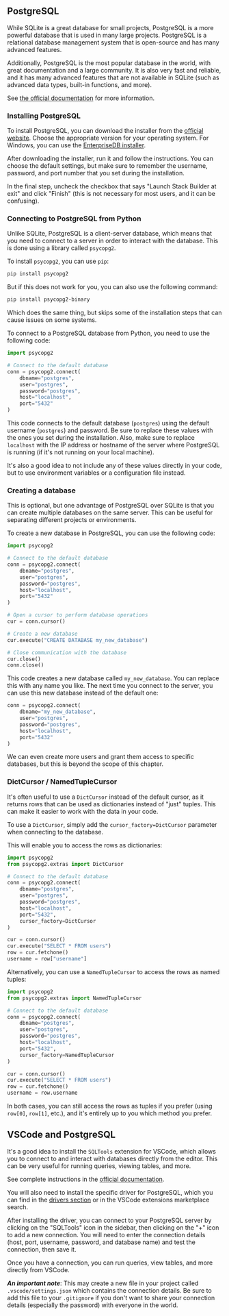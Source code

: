 ## PostgreSQL

While SQLite is a great database for small projects, PostgreSQL is a more powerful database that is used in many large projects. PostgreSQL is a relational database management system that is open-source and has many advanced features.

Additionally, PostgreSQL is the most popular database in the world, with great documentation and a large community. It is also very fast and reliable, and it has many advanced features that are not available in SQLite (such as advanced data types, built-in functions, and more).

See [the official documentation](https://www.postgresql.org/docs/current/index.html) for more information.

### Installing PostgreSQL

To install PostgreSQL, you can download the installer from the [official website](https://www.postgresql.org/download/). Choose the appropriate version for your operating system. For Windows, you can use the [EnterpriseDB installer](https://www.enterprisedb.com/downloads/postgres-postgresql-downloads).

After downloading the installer, run it and follow the instructions. You can choose the default settings, but make sure to remember the username, password, and port number that you set during the installation.

In the final step, uncheck the checkbox that says "Launch Stack Builder at exit" and click "Finish" (this is not necessary for most users, and it can be confusing).

### Connecting to PostgreSQL from Python

Unlike SQLite, PostgreSQL is a client-server database, which means that you need to connect to a server in order to interact with the database. This is done using a library called `psycopg2`.

To install `psycopg2`, you can use `pip`:

```bash
pip install psycopg2
```

But if this does not work for you, you can also use the following command:

```bash
pip install psycopg2-binary
```

Which does the same thing, but skips some of the installation steps that can cause issues on some systems.

To connect to a PostgreSQL database from Python, you need to use the following code:

```python
import psycopg2

# Connect to the default database
conn = psycopg2.connect(
    dbname="postgres",
    user="postgres",
    password="postgres",
    host="localhost",
    port="5432"
)
```

This code connects to the default database (`postgres`) using the default username (`postgres`) and password. Be sure to replace these values with the ones you set during the installation. Also, make sure to replace `localhost` with the IP address or hostname of the server where PostgreSQL is running (if it's not running on your local machine).

It's also a good idea to not include any of these values directly in your code, but to use environment variables or a configuration file instead.

### Creating a database

This is optional, but one advantage of PostgreSQL over SQLite is that you can create multiple databases on the same server. This can be useful for separating different projects or environments.

To create a new database in PostgreSQL, you can use the following code:

```python
import psycopg2

# Connect to the default database
conn = psycopg2.connect(
    dbname="postgres",
    user="postgres",
    password="postgres",
    host="localhost",
    port="5432"
)

# Open a cursor to perform database operations
cur = conn.cursor()

# Create a new database
cur.execute("CREATE DATABASE my_new_database")

# Close communication with the database
cur.close()
conn.close()
```

This code creates a new database called `my_new_database`. You can replace this with any name you like. The next time you connect to the server, you can use this new database instead of the default one:

```python
conn = psycopg2.connect(
    dbname="my_new_database",
    user="postgres",
    password="postgres",
    host="localhost",
    port="5432"
)
```

We can even create more users and grant them access to specific databases, but this is beyond the scope of this chapter.

### DictCursor / NamedTupleCursor

It's often useful to use a `DictCursor` instead of the default cursor, as it returns rows that can be used as dictionaries instead of "just" tuples. This can make it easier to work with the data in your code.

To use a `DictCursor`, simply add the `cursor_factory=DictCursor` parameter when connecting to the database.

This will enable you to access the rows as dictionaries:

```python
import psycopg2
from psycopg2.extras import DictCursor

# Connect to the default database
conn = psycopg2.connect(
    dbname="postgres",
    user="postgres",
    password="postgres",
    host="localhost",
    port="5432",
    cursor_factory=DictCursor
)

cur = conn.cursor()
cur.execute("SELECT * FROM users")
row = cur.fetchone()
username = row["username"]
```

Alternatively, you can use a `NamedTupleCursor` to access the rows as named tuples:

```python
import psycopg2
from psycopg2.extras import NamedTupleCursor

# Connect to the default database
conn = psycopg2.connect(
    dbname="postgres",
    user="postgres",
    password="postgres",
    host="localhost",
    port="5432",
    cursor_factory=NamedTupleCursor
)

cur = conn.cursor()
cur.execute("SELECT * FROM users")
row = cur.fetchone()
username = row.username
```

In both cases, you can still access the rows as tuples if you prefer (using `row[0]`, `row[1]`, etc.), and it's entirely up to you which method you prefer.

## VSCode and PostgreSQL

It's a good idea to install the `SQLTools` extension for VSCode, which allows you to connect to and interact with databases directly from the editor. This can be very useful for running queries, viewing tables, and more.

See complete instructions in the [official documentation](https://vscode-sqltools.mteixeira.dev/en/home).

You will also need to install the specific driver for PostgreSQL, which you can find in the [drivers section](https://vscode-sqltools.mteixeira.dev/en/drivers) or in the VSCode extensions marketplace search.

After installing the driver, you can connect to your PostgreSQL server by clicking on the "SQLTools" icon in the sidebar, then clicking on the "+" icon to add a new connection. You will need to enter the connection details (host, port, username, password, and database name) and test the connection, then save it.

Once you have a connection, you can run queries, view tables, and more directly from VSCode.

***An important note***: This may create a new file in your project called `.vscode/settings.json` which contains the connection details. Be sure to add this file to your `.gitignore` if you don't want to share your connection details (especially the password) with everyone in the world.
